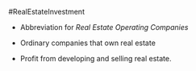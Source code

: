 #RealEstateInvestment 

- Abbreviation for *Real Estate Operating Companies*


- Ordinary companies that own real estate
- Profit from developing and selling real estate. 